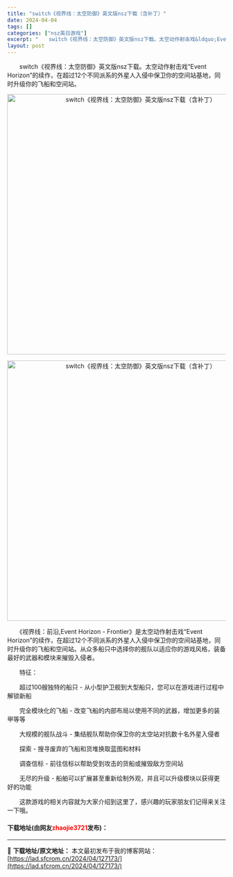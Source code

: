 ```yaml
---
title: "switch《视界线：太空防御》英文版nsz下载（含补丁）"
date: 2024-04-04
tags: []
categories: ["nsz英日游戏"]
excerpt: "　　switch《视界线：太空防御》英文版nsz下载。太空动作射击戏&ldquo;Event Horizon&rdquo;的续作，在超过12个不同派系的外星人入侵中保卫你的空间站基地，同时升级你的飞船和空间站。 　　《视界线：前沿,Event Horizon - Frontier》是太空动作射击戏&amp;&hellip;"
layout: post
---
```


 <p>　　switch《视界线：太空防御》英文版nsz下载。太空动作射击戏&ldquo;Event Horizon&rdquo;的续作，在超过12个不同派系的外星人入侵中保卫你的空间站基地，同时升级你的飞船和空间站。</p> <p align="center"><img align="" border="0" src="https://lad.sfcrom.cn/wp-content/uploads/2024/04/20240404_660ea830a9b84.webp" width="600" alt="switch《视界线：太空防御》英文版nsz下载（含补丁）" /></p> <p align="center"><img align="" border="0" src="https://lad.sfcrom.cn/wp-content/uploads/2024/04/20240404_660ea8310ac61.webp" width="600" alt="switch《视界线：太空防御》英文版nsz下载（含补丁）" /></p> <p>　　《视界线：前沿,Event Horizon - Frontier》是太空动作射击戏&ldquo;Event Horizon&rdquo;的续作，在超过12个不同派系的外星人入侵中保卫你的空间站基地，同时升级你的飞船和空间站。从众多船只中选择你的舰队以适应你的游戏风格，装备最好的武器和模块来摧毁入侵者。</p> <p>　　特征：</p> <p>　　超过100艘独特的船只 - 从小型护卫舰到大型船只，您可以在游戏进行过程中解锁新船</p> <p>　　完全模块化的飞船 - 改变飞船的内部布局以使用不同的武器，增加更多的装甲等等</p> <p>　　大规模的舰队战斗 - 集结舰队帮助你保卫你的太空站对抗数十名外星入侵者</p> <p>　　探索 - 搜寻废弃的飞船和货堆换取蓝图和材料</p> <p>　　调查信标 - 前往信标以帮助受到攻击的货船或摧毁敌方空间站</p> <p>　　无尽的升级 - 船舶可以扩展甚至重新绘制外观，并且可以升级模块以获得更好的功能</p> <p>　　这款游戏的相关内容就为大家介绍到这里了，感兴趣的玩家朋友们记得来关注一下哦。</p> <p><h4>下载地址(由网友<font color="red">zhaojie3721</font>发布)：</h4></p> 

---
📖 **下载地址/原文地址：** 本文最初发布于我的博客网站：[https://lad.sfcrom.cn/2024/04/127173/](https://lad.sfcrom.cn/2024/04/127173/)
